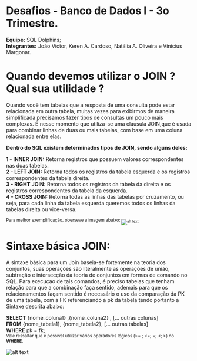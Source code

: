 # Desafios - Banco de Dados I - 3o Trimestre.

**Equipe:** SQL Dolphins;<br /> 
**Integrantes:** João Victor, Keren A. Cardoso, Natália A. Oliveira e Vinícius Margonar.


# Quando devemos utilizar o JOIN ? Qual sua utilidade ?

Quando você tem tabelas que a resposta de uma consulta pode estar relacionada em outra tabela, muitas vezes para exibirmos de maneira simplificada precisamos fazer tipos de consultas um pouco mais complexas. É nesse momento que utiliza-se uma cláusula JOIN,que é usada para combinar linhas de duas ou mais tabelas, com base em uma coluna relacionada entre elas.

**Dentro do SQL existem determinados tipos de JOIN, sendo alguns deles:**

**1 - INNER JOIN:** Retorna registros que possuem valores correspondentes nas duas tabelas.<br />
**2 - LEFT JOIN:** Retorna todos os registros da tabela esquerda e os registros correspondentes da tabela direita.<br />
**3 - RIGHT JOIN:** Retorna todos os registros da tabela da direita e os registros correspondentes da tabela da esquerda.<br />
**4 - CROSS JOIN:** Retorna todas as linhas das tabelas por cruzamento, ou seja, para cada linha da tabela esquerda queremos todos os linhas da tabelas direita ou vice-versa.<br />

<sub>Para melhor exemplificação, oberseve a imagem abaixo:<sub>
![alt text](https://www.alphacodingskills.com/mysql/img/mysql-join.PNG)

# Sintaxe básica JOIN:
 
A sintaxe básica para um Join baseia-se fortemente na teoria dos conjuntos, suas operações são literalmente as operações de união, subtração e intersecção da teoria 
de conjuntos em formas de comando no SQL. Para execuçao de tais comandos, é preciso tabelas que tenham relação para que a combinação faça sentido, 
ademais para que os relacionamentos façam sentido é necessário o uso da comparação da PK de uma tabela, com a FK referenciando a pk da tabela tendo portanto a
Sintaxe descrita abaixo:
  
**SELECT** 
    {nome_coluna1}
    ,{nome_coluna2}
    , [... outras colunas]<br />
**FROM** {nome_tabela1}, {nome_tabela2}, [... outras tabelas]<br />
**WHERE** pk = fk; <br />
 <sub> Vale ressaltar que é possível utilizar vários operadores lógicos (>= ; <=; =; <; >) no **WHERE**.
 
 ![alt text](https://imgur.com/1MzZYwY)

